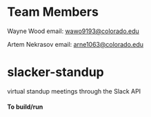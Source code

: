 # Team Members
Wayne Wood 
  email: wawo9193@colorado.edu
  
Artem Nekrasov
  email: arne1063@colorado.edu

# slacker-standup
virtual standup meetings through the Slack API

#### To build/run
```

```
